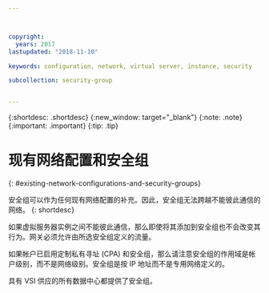 ```yaml
---



copyright:
  years: 2017
lastupdated: "2018-11-10"

keywords: configuration, network, virtual server, instance, security

subcollection: security-group


---
```


{:shortdesc: .shortdesc}
{:new_window: target="_blank"}
{:note: .note}
{:important: .important}
{:tip: .tip}

# 现有网络配置和安全组
{: #existing-network-configurations-and-security-groups}

安全组可以作为任何现有网络配置的补充。因此，安全组无法跨越不能彼此通信的网络。
{: shortdesc}

如果虚拟服务器实例之间不能彼此通信，那么即使将其添加到安全组也不会改变其行为。网关必须允许由所选安全组定义的流量。

如果帐户已启用定制私有寻址 (CPA) 和安全组，那么请注意安全组的作用域是帐户级别，而不是网络级别。安全组是按 IP 地址而不是专用网络定义的。

具有 VSI 供应的所有数据中心都提供了安全组。
